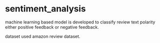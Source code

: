 # sentiment_analysis
machine learning based model is developed to classify review text polarity either positive feedback or negative feedback.

dataset used amazon review dataset.
